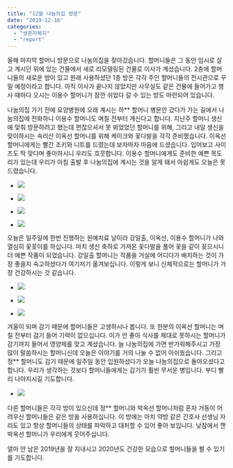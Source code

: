 ```yaml
---
title: "12월 나눔의집 방문"
date: "2019-12-16"
categories: 
  - "생존자복지"
  - "report"
---
```


올해 마지막 할머니 방문으로 나눔의집을 찾아갔습니다. 할머니들은 그 동안 임시로 살고 계시던 위에 있는 건물에서 새로 리모델링된 건물로 이사가 계셨습니다. 2층에 할머니들의 새로운 방이 있고 원래 사용하셨던 1층 방은 각각 주인 할머니들의 전시관으로 꾸밀 예정이라고 합니다. 아직 이사가 끝나지 않았지만 사무실도 같은 건물에 들어가고 행사 때마다 오시는 이용수 할머니가 잠깐 쉬었다 갈 수 있는 방도 마련되어 있습니다.

나눔의집 가기 전에 요양병원에 오래 계시는 하\*\* 할머니 병문안 갔다가 가는 길에서 나눔의집에 전화하니 이용수 할머니도 며칠 전부터 계신다고 합니다. 지난주 할머니 생신에 맞춰 방문하려고 했는데 편찮으셔서 못 뵈었었던 할머니를 위해, 그리고 내일 생신을 맞이하시는 속리산 이옥선 할머니를 위해 케이크와 꽃다발을 각각 준비했습니다. 이옥선 할머니에게는 빨간 조키와 니트를 드렸는데 보자마자 마음에 드셨습니다. 입어보고 사이즈도 딱 맞다며 좋아하시니 우리도 흐뭇합니다. 이용수 할머니에게도 준비한 예쁜 목도리가 있는데 우리가 아침 출발 후 나눔의집에 계시는 것을 알게 돼서 아쉽게도 오늘은 못 드렸습니다.

- ![](https://womenandwar.net/kr/wp-content/uploads/2019/12/photo_2019-12-17_11-13-39-768x1024.jpg)
    
- ![](https://womenandwar.net/kr/wp-content/uploads/2019/12/photo_2019-12-17_11-13-47-2-768x1024.jpg)
    
- ![](https://womenandwar.net/kr/wp-content/uploads/2019/12/photo_2019-12-17_11-13-53-2-768x1024.jpg)
    
- ![](https://womenandwar.net/kr/wp-content/uploads/2019/12/photo_2019-12-17_11-13-56-1-1024x768.jpg)
    

오늘은 일주일에 한번 진행하는 원예치료 날이라 강일출, 이옥선, 이용수 할머니가 나와 열심히 꽃꽂이를 하십니다. 마치 생신 축하로 가져온 꽃다발을 풀어 꽃을 같이 꽂으시니 더 예쁜 작품이 되었습니다. 강일출 할머니는 작품을 거실에 어디다가 배치하는 것이 가장 좋을지 숙고하셨다가 여기저기 옮겨보십니다. 이렇게 보니 신체적으로는 할머니가 가장 건강하시는 것 같습니다.

- ![](https://womenandwar.net/kr/wp-content/uploads/2019/12/photo_2019-12-17_11-14-16-1-1024x960.jpg)
    
- ![](https://womenandwar.net/kr/wp-content/uploads/2019/12/photo_2019-12-17_11-14-00-2-768x1024.jpg)
    
- ![](https://womenandwar.net/kr/wp-content/uploads/2019/12/photo_2019-12-17_11-14-12-1-1024x768.jpg)
    

겨울이 되며 감기 때문에 할머니들은 고생하시나 봅니다. 또 한분의 이옥선 할머니는 며칠 전부터 감기 들어 기력이 없으십니다. 이가 안 좋아 식사를 제대로 못하시는 할머니가 감기까지 들어서 영양제를 맞고 계셨습니다. 늘 나눔의집에 가면 반가워해주시고 가장 많이 말씀하시는 할머니신데 오늘은 이야기를 거의 나눌 수 없어 아쉬웠습니다. 그리고 정\*\* 할머니도 감기 때문에 일주일 동안 입원하셨다가 오늘 나눔의집으로 돌아오셨다고 합니다. 우리가 생각하는 것보다 할머니들에게는 감기가 훨씬 무서운 병입니다. 부디 빨리 나아지시길 기도합니다.

- ![](https://womenandwar.net/kr/wp-content/uploads/2019/12/photo_2019-12-17_11-14-20-768x1024.jpg)
    

다른 할머니들은 각각 방이 있으신데 정\*\* 할머니와 박옥선 할머니처럼 혼자 거동이 어려우신 할머니들은 같은 방을 사용하십니다. 이 방에는 마치 약방 같은 간호사 선생님 자리도 있고 항상 할머니들의 상태를 파악하고 대처할 수 있어 좋아 보입니다. 낮잠에서 깬 박옥선 할머니가 우리에게 웃어주십니다.

얼마 안 남은 2019년을 잘 지내시고 2020년도 건강한 모습으로 할머니들을 뵐 수 있기를 기도합니다.
